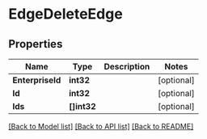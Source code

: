 # EdgeDeleteEdge

## Properties

Name | Type | Description | Notes
------------ | ------------- | ------------- | -------------
**EnterpriseId** | **int32** |  | [optional] 
**Id** | **int32** |  | [optional] 
**Ids** | **[]int32** |  | [optional] 

[[Back to Model list]](../README.md#documentation-for-models) [[Back to API list]](../README.md#documentation-for-api-endpoints) [[Back to README]](../README.md)



